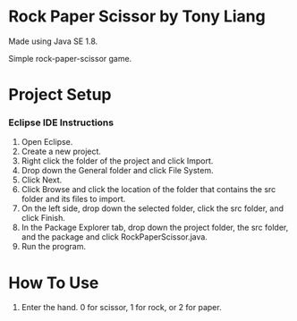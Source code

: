 # Rock Paper Scissor by Tony Liang

Made using Java SE 1.8.

Simple rock-paper-scissor game. 

# Project Setup

### Eclipse IDE Instructions
1. Open Eclipse.
2. Create a new project.
3. Right click the folder of the project and click Import.
4. Drop down the General folder and click File System.
5. Click Next.
6. Click Browse and click the location of the folder that contains the src folder and its files to import.
7. On the left side, drop down the selected folder, click the src folder, and click Finish.
8. In the Package Explorer tab, drop down the project folder, the src folder, and the package and click RockPaperScissor.java.
9. Run the program.

# How To Use
1. Enter the hand. 0 for scissor, 1 for rock, or 2 for paper.